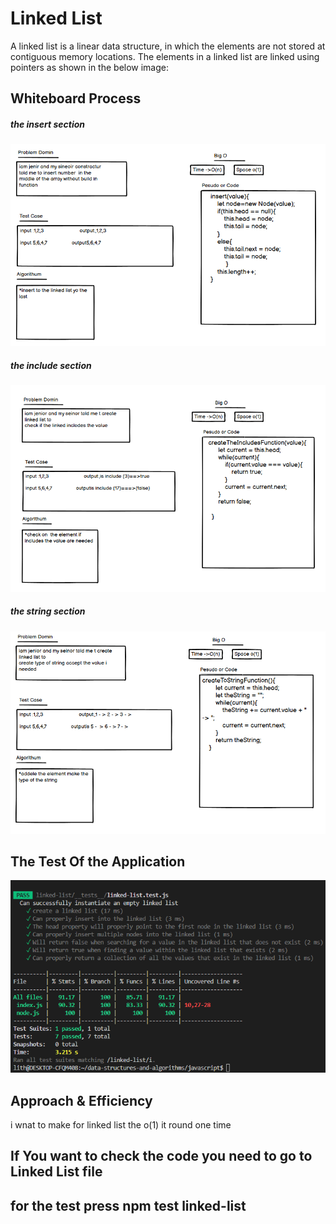 # Linked List
A linked list is a linear data structure, in which the elements are not stored at contiguous memory locations. The elements in a linked list are linked using pointers as shown in the below image:
## Whiteboard Process
##### the insert section
![image](assest/insert1.png)
##### the include section
![image](assest/include.png)
##### the string section
![image](assest/change%20to%20string.png)

## The Test Of the Application
![image](assest/test.png)

## Approach & Efficiency
i wnat to make for linked list the o(1) it round one time

## If You want to check the code you need to go to Linked List file 
## for the test press npm test linked-list


